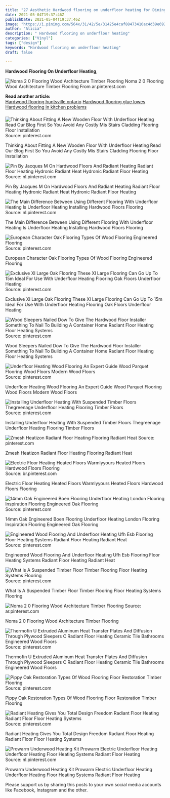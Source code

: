 ```yaml
---
title: "27 Aesthetic Hardwood flooring on underfloor heating for Dining Room"
date: 2021-05-04T19:37:46Z
publishDate: 2021-05-04T19:37:46Z
image: "https://i.pinimg.com/564x/31/42/5e/31425e4caf88473410ac4d39e692120a.jpg"
author: "Alicia"
description: " Hardwood flooring on underfloor heating"
categories: ["Vinyl"]
tags: ["design"]
keywords: "Hardwood flooring on underfloor heating"
draft: false

---
```

<!-- Head tag Code -->
**Hardwood Flooring On Underfloor Heating**, 

![Noma 2 0 Flooring Wood Architecture Timber Flooring](https://i.pinimg.com/originals/80/3a/64/803a64abdb270c2134f22b001af8a0da.png "Noma 2 0 Flooring Wood Architecture Timber Flooring")
Noma 2 0 Flooring Wood Architecture Timber Flooring From ar.pinterest.com

**Read another article:**  
[Hardwood flooring huntsville ontario](/hardwood-flooring-huntsville-ontario/)
[Hardwood flooring glue lowes](/hardwood-flooring-glue-lowes/)
[Hardwood flooring in kitchen problems](/hardwood-flooring-in-kitchen-problems/)




### 

 


![Thinking About Fitting A New Wooden Floor With Underfloor Heating Read Our Blog First So You Avoid Any Costly Mis Stairs Cladding Flooring Floor Installation](https://i.pinimg.com/originals/68/d2/6e/68d26ea79893ccc95761b7cbb92d49e3.png "Thinking About Fitting A New Wooden Floor With Underfloor Heating Read Our Blog First So You Avoid Any Costly Mis Stairs Cladding Flooring Floor Installation")
Source: pinterest.com

Thinking About Fitting A New Wooden Floor With Underfloor Heating Read Our Blog First So You Avoid Any Costly Mis Stairs Cladding Flooring Floor Installation  

![Pin By Jacques M On Hardwood Floors And Radiant Heating Radiant Floor Heating Hydronic Radiant Heat Hydronic Radiant Floor Heating](https://i.pinimg.com/originals/67/66/5a/67665aae5a642e2522d33d5c331493eb.jpg "Pin By Jacques M On Hardwood Floors And Radiant Heating Radiant Floor Heating Hydronic Radiant Heat Hydronic Radiant Floor Heating")
Source: nl.pinterest.com

Pin By Jacques M On Hardwood Floors And Radiant Heating Radiant Floor Heating Hydronic Radiant Heat Hydronic Radiant Floor Heating  

![The Main Difference Between Using Different Flooring With Underfloor Heating Is Underfloor Heating Installing Hardwood Floors Flooring](https://i.pinimg.com/736x/b8/b9/55/b8b95562b1b9f6a895f7ad96256fee04--hardwood-floor-refinishing-hardwood-floors.jpg "The Main Difference Between Using Different Flooring With Underfloor Heating Is Underfloor Heating Installing Hardwood Floors Flooring")
Source: nl.pinterest.com

The Main Difference Between Using Different Flooring With Underfloor Heating Is Underfloor Heating Installing Hardwood Floors Flooring  

![European Character Oak Flooring Types Of Wood Flooring Engineered Flooring](https://i.pinimg.com/originals/12/9b/21/129b217f21e7b05b53af5f2682144b3a.jpg "European Character Oak Flooring Types Of Wood Flooring Engineered Flooring")
Source: pinterest.com

European Character Oak Flooring Types Of Wood Flooring Engineered Flooring  

![Exclusive Xl Large Oak Flooring These Xl Large Flooring Can Go Up To 15m Ideal For Use With Underfloor Heating Flooring Oak Floors Underfloor Heating](https://i.pinimg.com/originals/ac/db/66/acdb66b43a426791a0accffb0cef2fe3.jpg "Exclusive Xl Large Oak Flooring These Xl Large Flooring Can Go Up To 15m Ideal For Use With Underfloor Heating Flooring Oak Floors Underfloor Heating")
Source: pinterest.com

Exclusive Xl Large Oak Flooring These Xl Large Flooring Can Go Up To 15m Ideal For Use With Underfloor Heating Flooring Oak Floors Underfloor Heating  

![Wood Sleepers Nailed Dow To Give The Hardwood Floor Installer Something To Nail To Building A Container Home Radiant Floor Heating Floor Heating Systems](https://i.pinimg.com/originals/af/41/ed/af41edff41de8f364b6c24672f4b8a16.jpg "Wood Sleepers Nailed Dow To Give The Hardwood Floor Installer Something To Nail To Building A Container Home Radiant Floor Heating Floor Heating Systems")
Source: pinterest.com

Wood Sleepers Nailed Dow To Give The Hardwood Floor Installer Something To Nail To Building A Container Home Radiant Floor Heating Floor Heating Systems  

![Underfloor Heating Wood Flooring An Expert Guide Wood Parquet Flooring Wood Floors Modern Wood Floors](https://i.pinimg.com/474x/7d/7e/cb/7d7ecb5498c95db694a70d2e83771c6f.jpg "Underfloor Heating Wood Flooring An Expert Guide Wood Parquet Flooring Wood Floors Modern Wood Floors")
Source: pinterest.com

Underfloor Heating Wood Flooring An Expert Guide Wood Parquet Flooring Wood Floors Modern Wood Floors  

![Installing Underfloor Heating With Suspended Timber Floors Thegreenage Underfloor Heating Flooring Timber Floors](https://i.pinimg.com/originals/d8/f5/f9/d8f5f93d4946f5ec80bdbb087ee88fa9.jpg "Installing Underfloor Heating With Suspended Timber Floors Thegreenage Underfloor Heating Flooring Timber Floors")
Source: pinterest.com

Installing Underfloor Heating With Suspended Timber Floors Thegreenage Underfloor Heating Flooring Timber Floors  

![Zmesh Heatizon Radiant Floor Heating Flooring Radiant Heat](https://i.pinimg.com/originals/4f/c6/80/4fc6803b5e077544f8f78849caaa667f.jpg "Zmesh Heatizon Radiant Floor Heating Flooring Radiant Heat")
Source: pinterest.com

Zmesh Heatizon Radiant Floor Heating Flooring Radiant Heat  

![Electric Floor Heating Heated Floors Warmlyyours Heated Floors Hardwood Floors Flooring](https://i.pinimg.com/600x315/9b/d6/3c/9bd63cd01aaf009e586b31aa4514472f.jpg "Electric Floor Heating Heated Floors Warmlyyours Heated Floors Hardwood Floors Flooring")
Source: br.pinterest.com

Electric Floor Heating Heated Floors Warmlyyours Heated Floors Hardwood Floors Flooring  

![14mm Oak Engineered Boen Flooring Underfloor Heating London Flooring Inspiration Flooring Engineered Oak Flooring](https://i.pinimg.com/originals/64/1c/98/641c98dda2b554189c831398ffcc1966.jpg "14mm Oak Engineered Boen Flooring Underfloor Heating London Flooring Inspiration Flooring Engineered Oak Flooring")
Source: pinterest.com

14mm Oak Engineered Boen Flooring Underfloor Heating London Flooring Inspiration Flooring Engineered Oak Flooring  

![Engineered Wood Flooring And Underfloor Heating Ufh Esb Flooring Floor Heating Systems Radiant Floor Heating Radiant Heat](https://i.pinimg.com/564x/65/da/fd/65dafde8f78ceba47b3a5476a696439c.jpg "Engineered Wood Flooring And Underfloor Heating Ufh Esb Flooring Floor Heating Systems Radiant Floor Heating Radiant Heat")
Source: pinterest.com

Engineered Wood Flooring And Underfloor Heating Ufh Esb Flooring Floor Heating Systems Radiant Floor Heating Radiant Heat  

![What Is A Suspended Timber Floor Timber Flooring Floor Heating Systems Flooring](https://i.pinimg.com/originals/fc/2c/3c/fc2c3cd08261a9a3e6f15ae133685ddb.png "What Is A Suspended Timber Floor Timber Flooring Floor Heating Systems Flooring")
Source: pinterest.com

What Is A Suspended Timber Floor Timber Flooring Floor Heating Systems Flooring  

![Noma 2 0 Flooring Wood Architecture Timber Flooring](https://i.pinimg.com/originals/80/3a/64/803a64abdb270c2134f22b001af8a0da.png "Noma 2 0 Flooring Wood Architecture Timber Flooring")
Source: ar.pinterest.com

Noma 2 0 Flooring Wood Architecture Timber Flooring  

![Thermofin U Extruded Aluminum Heat Transfer Plates And Diffusion Through Plywood Sleepers C Radiant Floor Heating Ceramic Tile Bathrooms Engineered Wood Floors](https://i.pinimg.com/originals/08/0c/32/080c32334047ab65f6ca05e94de8506e.jpg "Thermofin U Extruded Aluminum Heat Transfer Plates And Diffusion Through Plywood Sleepers C Radiant Floor Heating Ceramic Tile Bathrooms Engineered Wood Floors")
Source: pinterest.com

Thermofin U Extruded Aluminum Heat Transfer Plates And Diffusion Through Plywood Sleepers C Radiant Floor Heating Ceramic Tile Bathrooms Engineered Wood Floors  

![Pippy Oak Restoration Types Of Wood Flooring Floor Restoration Timber Flooring](https://i.pinimg.com/736x/c6/5e/07/c65e079a6396da4684768173ea582ce6.jpg "Pippy Oak Restoration Types Of Wood Flooring Floor Restoration Timber Flooring")
Source: pinterest.com

Pippy Oak Restoration Types Of Wood Flooring Floor Restoration Timber Flooring  

![Radiant Heating Gives You Total Design Freedom Radiant Floor Heating Radiant Floor Floor Heating Systems](https://i.pinimg.com/originals/bc/97/73/bc97738742e7961d4a2953e517c8729a.jpg "Radiant Heating Gives You Total Design Freedom Radiant Floor Heating Radiant Floor Floor Heating Systems")
Source: pinterest.com

Radiant Heating Gives You Total Design Freedom Radiant Floor Heating Radiant Floor Floor Heating Systems  

![Prowarm Underwood Heating Kit Prowarm Electric Underfloor Heating Underfloor Heating Floor Heating Systems Radiant Floor Heating](https://i.pinimg.com/564x/31/42/5e/31425e4caf88473410ac4d39e692120a.jpg "Prowarm Underwood Heating Kit Prowarm Electric Underfloor Heating Underfloor Heating Floor Heating Systems Radiant Floor Heating")
Source: nl.pinterest.com

Prowarm Underwood Heating Kit Prowarm Electric Underfloor Heating Underfloor Heating Floor Heating Systems Radiant Floor Heating  

Please support us by sharing this posts to your own social media accounts like Facebook, Instagram and the other.

